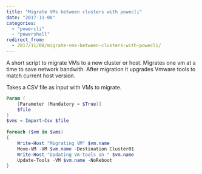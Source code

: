 ```yaml
---
title: "Migrate VMs between clusters with powecli"
date: "2017-11-08"
categories: 
  - "powercli"
  - "powershell"
redirect_from:
  - 2017/11/08/migrate-vms-between-clusters-with-powecli/
---
```


A short script to migrate VMs to a new cluster or host. Migrates one vm at a time to save network bandwith. After migration it upgrades Vmware tools to match current host version.

Takes a CSV file as input with VMs to migrate.

```powershell
Param (
    [Parameter (Mandatory = $True)]
    $file
)
$vms = Import-Csv $file
 
foreach ($vm in $vms)
{
    Write-Host "Migrating VM" $vm.name
    Move-VM -VM $vm.name -Destination Cluster01
    Write-Host "Updating Vm-tools on " $vm.name
    Update-Tools -VM $vm.name -NoReboot
}
```
